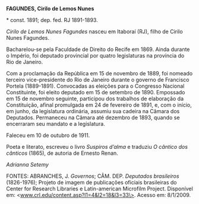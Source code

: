 **FAGUNDES, Cirilo de Lemos Nunes**

\* const. 1891; dep. fed. RJ 1891-1893.

*Cirilo de Lemos Nunes Fagundes* nasceu em Itaboraí (RJ), filho de
Cirilo Nunes Fagundes.

Bacharelou-se pela Faculdade de Direito do Recife em 1869. Ainda durante
o Império, foi deputado provincial por quatro legislaturas na província
do Rio de Janeiro.

Com a proclamação da República em 15 de novembro de 1889, foi nomeado
terceiro vice-presidente do Rio de Janeiro durante o governo de
Francisco Portela (1889-1891). Convocadas as eleições para o Congresso
Nacional Constituinte, foi eleito deputado em 15 de setembro de 1890.
Empossado em 15 de novembro seguinte, participou dos trabalhos de
elaboração da Constituição, afinal promulgada em 24 de fevereiro de
1891, e, com o início, em junho, da legislatura ordinária, assumiu sua
cadeira na Câmara dos Deputados. Permaneceu na Câmara até dezembro de
1893, quando se encerraram seu mandato e a legislatura.

Faleceu em 10 de outubro de 1911.

Poeta e literato, escreveu o livro *Suspiros d’alma* e traduziu *O
cântico dos cânticos* (1865), de autoria de Ernesto Renan.

*Adrianna Setemy*

FONTES: ABRANCHES, J. *Governos*; CÂM. DEP. *Deputados brasileiros*
(1826-1976); Projeto de imagem de publicações oficiais brasileiras do
Center for Research Libraries e Latin-american Microfilm Project.
Disponível em: \<www.crl.edu/content.asp?l1=4&l2=18&l3=33\>. Acesso em:
8/1/2009.
